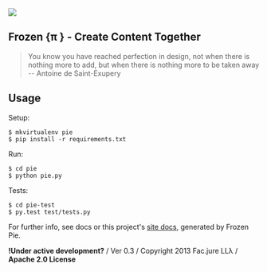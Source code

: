 <img src="https://secure.travis-ci.org/Facjure/frozen-pie.png?branch=master" style="max-width:100%;">

## Frozen &#123;&pi; &#125; - Create Content Together

> You know you have reached perfection in design, not when there is nothing more to add, but when there is nothing more to be taken away -- Antoine de Saint-Exupery

## Usage

Setup:

    $ mkvirtualenv pie
    $ pip install -r requirements.txt

Run:

    $ cd pie
    $ python pie.py

Tests:

    $ cd pie-test
    $ py.test test/tests.py

For further info, see docs or this project's [site docs](http://facjure.github.io/frozen-pie/), generated by Frozen Pie.

**!Under active development?** / Ver 0.3 / Copyright 2013 Fac.jure LL&#955; / **Apache 2.0 License**
